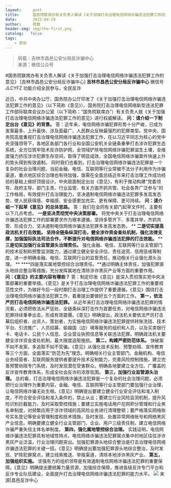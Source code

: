 ```yaml
---
layout:     post
title:      国务院联席办有关负责人解读《关于加强打击治理电信网络诈骗违法犯罪工作的意见》
date:       2022-04-19
author:     转载
header-img: img/the-first.png
catalog:   false
tags:
    - 其他
---
```


<blockquote><p>转载：吉林市昌邑公安分局反诈骗中心<br>
来源：微信公众号</p></blockquote>

#国务院联席办有关负责人解读《关于加强打击治理电信网络诈骗违法犯罪工作的意见》
[吉林市昌邑公安分局反诈骗中心]
**吉林市昌邑公安分局反诈骗中心**
微信号JLCYFZ
功能介绍全民参与，全民反诈

近日，中共中央办公厅、国务院办公厅印发了《关于加强打击治理电信网络诈骗违法犯罪工作的意见》（以下简称《意见》）。国务院打击治理电信网络新型违法犯罪工作部际联席会议办公室（以下简称：“国务院联席办”）有关负责人就《关于加强打击治理电信网络诈骗违法犯罪工作的意见》进行权威解读。
**问：请介绍一下制定出台《意见》的背景。**
答：近年来，电信网络诈骗犯罪形势十分严峻，已成为发案最多、上升最快、涉及面最广、人民群众反映最强烈的犯罪类型。党中央、国务院高度重视打击治理电信网络诈骗违法犯罪工作，在以习近平同志为核心的党中央坚强领导下，各地区各部门各行业和全国公安机关全链条重拳打击涉诈犯罪生态系统，全方位筑牢技术反诈防护网，全领域铲除电信网络诈骗犯罪滋生土壤，全维度强力挤压涉诈犯罪生存空间，取得了明显成效，全国电信网络诈骗案件快速上升的势头得到有效遏制。
同时我们也看到，打击治理电信网络诈骗违法犯罪是一个复杂的社会治理问题，当前金融、电信、互联网等行业常被不法分子利用作为诈骗渠道，重点地区综合治理也有待加强，亟需在全面总结近年来打击治理工作成功经验的基础上做好顶层设计。中央层面制定出台《意见》，有利于推动构建“党委领导、政府主导、部门主责、行业监管、有关方面齐抓共管、社会各界广泛参与”的工作格局，有效提升打击治理能力，坚决遏制电信网络诈骗违法犯罪多发高发态势，使人民获得感、幸福感、安全感更加充实、更有保障、更可持续。
**问：请介绍一下起草《意见》的总体思路。**
答：我们在会同有关部门起草文件时，主要有以下几点考虑。
**一是坚决贯彻党中央决策部署。**
将党中央关于打击治理电信网络诈骗违法犯罪工作的部署要求作为根本遵循，坚持多管齐下、多策并举，齐抓共管、形成合力，坚决遏制电信网络诈骗违法犯罪多发高发态势。
**
****二是切实提高政法机关打击效能。**
坚持全链条纵深打击，健全涉诈资金查处机制，强化法律支撑，加强国际执法司法合作，不断提升对电信网络诈骗违法犯罪的打击效能。**
****三是切实加强行业监管源头治理责任。**
强化金融、电信、互联网等行业主管部门的技术反制和预警监测能力，通过建立健全安全评估、责任追究、信用惩戒等制度，进一步明确金融、电信、互联网行业的监管责任，推动相关行业强化源头治理。
**
****四是落实属地管控综合治理责任。**通过明确主体责任，加强犯罪源头地综合整治等措施，充分发挥属地在清除涉诈黑灰产业等方面的重要作用。
**问：《意见》的主要内容有哪些？**
答：制定印发《意见》是深入贯彻落实党中央决策部署的重要举措。《意见》是关于打击治理电信网络诈骗违法犯罪工作的重要规范性文件，为做好今后一段时期打击治理工作提供了重要遵循。《意见》围绕打击治理电信网络诈骗违法犯罪工作，着重提出要做好五个方面的工作。
**第一，依法严厉打击电信网络诈骗违法犯罪。**
从近年来打击治理电信网络诈骗违法犯罪的情况看，必须把依法从严惩处、全链条纵深打击作为首要任务，对电信网络诈骗违法犯罪持续重拳出击，形成有效震慑。《意见》明确提出，政法机关要依法严厉打击幕后组织者、出资人、策划者，为实施电信网络诈骗违法犯罪提供转账洗钱、技术平台、引流推广、人员招募、偷越国（边）境等服务的组织和人员，以及买卖银行卡、电话卡、公民个人信息、企业营业执照信息等关联违法犯罪。明确政法机关要健全涉诈资金查处机制，最大限度追赃挽损。
**第二，构建严密防范体系。**
快破案不如不发案，多追赃不如不受骗。《意见》从强化技术反制、预警劝阻、宣传教育等三个方面，全面落实“防范为先”理念。明确相关行业主管部门、金融机构、电信业务经营者、互联网服务提供者要提升技术反制能力，完善风险控制措施，建立完善预警劝阻专门系统，及时发现潜在受害群众。明确各地要建立全方位、广覆盖的反诈宣传教育体系，形成全社会反诈的浓厚氛围。
**第三，加强行业监管源头治理。**
总的看，打击治理电信网络诈骗违法犯罪是一个复杂的社会治理问题，必须把行业治理作为重要内容，金融、电信、互联网等行业主管部门要加强行业治理，让电信网络诈骗无处生根。《意见》明确提出要建立健全行业安全评估和准入制度，不符合安全评估和准入条件的，禁止从业；要建立行业风险监测机制，提升风险识别拦截能力，及时采取管控措施；要建立实施电话用户在网积分管理和行业黑名单制度，对频繁应用于涉诈领域的高风险业务进行清理整顿；要严格落实网络账号实名登记等安全管理制度和技术措施，及时发现、处置异常网络账号和网络黑灰产业信息。明确要建立健全行业主管部门、企业、用户三级责任制，建立电信网络诈骗严重失信主体名单制度。
**第四，强化属地管控综合治理。**
实践证明，电信网络诈骗违法犯罪具有地域性特点，电信网络诈骗违法犯罪窝点集中的地区往往涉诈黑灰产业泛滥，行业治理问题突出。加强犯罪源头地综合整治是打击治理电信网络诈骗违法犯罪的关键一招。《意见》明确提出要加强犯罪源头地综合整治，及时发现、铲除犯罪窝点，建立线索推送、举报渠道，清除本地涉诈黑灰产业。
**第五，加强组织实施。**
坚强有力的组织领导是有效遏制电信网络诈骗违法犯罪的重要保障。《意见》明确提出要统筹力量资源，加强综合保障，推进各级反诈专门平台和反诈专业队伍建设，全面提升打击治理电信网络诈骗违法犯罪的能力水平。
![]({{site.baseurl}}/postimg/7f48KExj8S5r2SoPGyAOBicw10ceBIVvVyAZKyXZwOMhprgf3NnMPSWTyzkYmZdk4yWdHpCzz9cCQXib3ubBvAOA.jpeg)
来源|昌邑反诈中心
